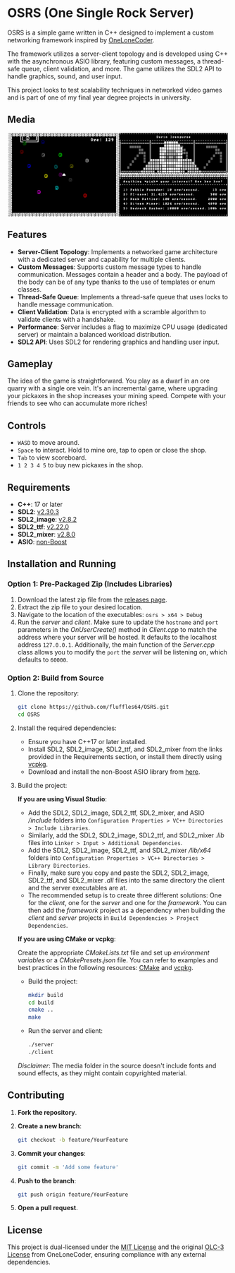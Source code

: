 # OSRS (One Single Rock Server)

OSRS is a simple game written in C++ designed to implement a custom networking framework inspired by [OneLoneCoder](https://github.com/OneLoneCoder/Javidx9/tree/master/PixelGameEngine/BiggerProjects/Networking).

The framework utilizes a server-client topology and is developed using C++ with the asynchronous ASIO library, featuring custom messages, a thread-safe queue, client validation, and more. The game utilizes the SDL2 API to handle graphics, sound, and user input.

This project looks to test scalability techniques in networked video games and is part of one of my final year degree projects in university.

## Media

<div style="display:flex; justify-content:center;">
    <img src="media/banner.png" alt="Image 1" style="width: 50%; max-width: 300px;"/>
    <img src="media/shop.png" alt="Image 2" style="width: 49%; max-width: 300px;"/>
</div>

## Features

- **Server-Client Topology**: Implements a networked game architecture with a dedicated server and capability for multiple clients.
- **Custom Messages**: Supports custom message types to handle communication. Messages contain a header and a body. The payload of the body can be of any type thanks to the use of templates or enum classes.
- **Thread-Safe Queue**: Implements a thread-safe queue that uses locks to handle message communication.
- **Client Validation**: Data is encrypted with a scramble algorithm to validate clients with a handshake.
- **Performance**: Server includes a flag to maximize CPU usage (dedicated server) or maintain a balanced workload distribution.
- **SDL2 API**: Uses SDL2 for rendering graphics and handling user input.

## Gameplay

The idea of the game is straightforward. You play as a dwarf in an ore quarry with a single ore vein. It's an incremental game, where upgrading your pickaxes in the shop increases your mining speed. Compete with your friends to see who can accumulate more riches!

## Controls

- `WASD` to move around.
- `Space` to interact. Hold to mine ore, tap to open or close the shop.
- `Tab` to view scoreboard.
- `1 2 3 4 5` to buy new pickaxes in the shop.

## Requirements

- **C++**: 17 or later
- **SDL2**: [v2.30.3](https://github.com/libsdl-org/SDL/releases)
- **SDL2_image**: [v2.8.2](https://github.com/libsdl-org/SDL_image/releases)
- **SDL2_ttf**: [v2.22.0](https://github.com/libsdl-org/SDL_ttf/releases)
- **SDL2_mixer**: [v2.8.0](https://github.com/libsdl-org/SDL_mixer/releases)
- **ASIO**: [non-Boost](https://think-async.com/Asio/)

## Installation and Running

### Option 1: Pre-Packaged Zip (Includes Libraries)

1. Download the latest zip file from the [releases page](https://github.com/fluffles64/OSRS/releases).
2. Extract the zip file to your desired location.
3. Navigate to the location of the executables:
    `osrs > x64 > Debug`
4. Run the *server* and *client*. Make sure to update the `hostname` and `port` parameters in the *OnUserCreate()* method in *Client.cpp* to match the address where your server will be hosted. It defaults to the localhost address `127.0.0.1`. Additionally, the main function of the *Server.cpp* class allows you to modify the `port` the *server* will be listening on, which defaults to `60000`.

### Option 2: Build from Source

1. Clone the repository:
    ```bash
    git clone https://github.com/fluffles64/OSRS.git
    cd OSRS
    ```

2. Install the required dependencies:
    - Ensure you have C++17 or later installed.
    - Install SDL2, SDL2_image, SDL2_ttf, and SDL2_mixer from the links provided in the Requirements section, or install them directly using [vcpkg](https://vcpkg.link/ports/sdl2).
    - Download and install the non-Boost ASIO library from [here](https://think-async.com/Asio/).

3. Build the project:

   **If you are using Visual Studio**:
   
   - Add the SDL2, SDL2_image, SDL2_ttf, SDL2_mixer, and ASIO */include* folders into `Configuration Properties > VC++ Directories > Include Libraries`.
   - Similarly, add the SDL2, SDL2_image, SDL2_ttf, and SDL2_mixer *.lib* files into `Linker > Input > Additional Dependencies`.
   - Add the SDL2, SDL2_image, SDL2_ttf, and SDL2_mixer */lib/x64* folders into `Configuration Properties > VC++ Directories > Library Directories`.
   - Finally, make sure you copy and paste the SDL2, SDL2_image, SDL2_ttf, and SDL2_mixer *.dll* files into the same directory the client and the server executables are at.
   - The recommended setup is to create three different solutions: One for the *client*, one for the *server* and one for the *framework*. You can then add the *framework* project as a dependency when building the *client* and *server* projects in `Build Dependencies > Project Dependencies`.

    **If you are using CMake or vcpkg**:

   Create the appropriate *CMakeLists.txt* file and set up *environment variables* or a *CMakePresets.json* file. You can refer to examples and best practices in the following resources:
   [CMake](https://trenki2.github.io/blog/2017/06/02/using-sdl2-with-cmake/) and
   [vcpkg](https://github.com/njakob/vcpkg-sdl2-example).

    - Build the project:
        ```bash
        mkdir build
        cd build
        cmake ..
        make
        ```
        
    - Run the server and client:
        ```bash
        ./server
        ./client
        ```

    *Disclaimer*: The media folder in the source doesn't include fonts and sound effects, as they might contain copyrighted material.

## Contributing

1. **Fork the repository**.

2. **Create a new branch**:

    ```bash
    git checkout -b feature/YourFeature
    ```

3. **Commit your changes**:

    ```bash
    git commit -m 'Add some feature'
    ```

4. **Push to the branch**:

    ```bash
    git push origin feature/YourFeature
    ```

5. **Open a pull request**.

## License

This project is dual-licensed under the [MIT License](LICENSE.md) and the original [OLC-3 License](https://github.com/OneLoneCoder/Javidx9/blob/master/LICENCE.md) from OneLoneCoder, ensuring compliance with any external dependencies.

